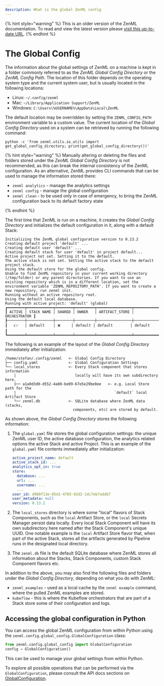 ```yaml
---
description: What is the global ZenML config
---
```


{% hint style="warning" %}
This is an older version of the ZenML documentation. To read and view the latest version please [visit this up-to-date URL](https://docs.zenml.io).
{% endhint %}


# The Global Config

The information about the global settings of ZenML on a machine is kept in a 
folder commonly referred to as the _ZenML Global Config Directory_ or the 
_ZenML Config Path_. The location of this folder depends on the operating 
system type and the current system user, but is usually located in 
the following locations:

* Linux: `~/.config/zenml`
* Mac: `~/Library/Application Support/ZenML`
* Windows: `C:\Users\%USERNAME%\AppData\Local\ZenML`

The default location may be overridden by setting the `ZENML_CONFIG_PATH`
environment variable to a custom value. The current location of the _Global
Config Directory_ used on a system can be retrieved by running the following
command:

```shell
python -c 'from zenml.utils.io_utils import get_global_config_directory; print(get_global_config_directory())'
```

{% hint style="warning" %}
Manually altering or deleting the files and folders stored under the _ZenML Global
Config Directory_ is not recommended, as this can break the internal consistency
of the ZenML configuration. As an alternative, ZenML provides CLI commands that
can be used to manage the information stored there:

* `zenml analytics` - manage the analytics settings
* `zenml config` - manage the global configuration
* `zenml clean` - to be used only in case of emergency, to bring the ZenML
configuration back to its default factory state

{% endhint %}

The first time that ZenML is run on a machine, it creates the _Global Config
Directory_ and initializes the default configuration in it, along with a default
Stack:

```
Initializing the ZenML global configuration version to 0.13.2
Creating default project 'default' ...
Creating default user 'default' ...
Creating default stack for user 'default' in project default...
Active project not set. Setting it to the default.
The active stack is not set. Setting the active stack to the default project stack.
Using the default store for the global config.
Unable to find ZenML repository in your current working directory (/tmp/folder) or any parent directories. If you want to use an existing repository which is in a different location, set the environment variable 'ZENML_REPOSITORY_PATH'. If you want to create a new repository, run zenml init.
Running without an active repository root.
Using the default local database.
Running with active project: 'default' (global)
┏━━━━━━━━┯━━━━━━━━━━━━┯━━━━━━━━┯━━━━━━━━━┯━━━━━━━━━━━━━━━━┯━━━━━━━━━━━━━━┓
┃ ACTIVE │ STACK NAME │ SHARED │ OWNER   │ ARTIFACT_STORE │ ORCHESTRATOR ┃
┠────────┼────────────┼────────┼─────────┼────────────────┼──────────────┨
┃   👉   │ default    │ ❌     │ default │ default        │ default      ┃
┗━━━━━━━━┷━━━━━━━━━━━━┷━━━━━━━━┷━━━━━━━━━┷━━━━━━━━━━━━━━━━┷━━━━━━━━━━━━━━┛
```

The following is an example of the layout of the _Global Config Directory_
immediately after initialization:

```
/home/stefan/.config/zenml   <- Global Config Directory
├── config.yaml              <- Global Configuration Settings
└── local_stores             <- Every Stack component that stores information
    |                           locally will have its own subdirectory here.              
    ├── a1a0d3d0-d552-4a80-be09-67e5e29be8ee   <- e.g. Local Store path for the 
    |                                             `default` local Artifact Store                                           
    └── zenml.db             <- SQLite database where ZenML data (stacks, 
                               components, etc) are stored by default.
```

As shown above, the _Global Config Directory_ stores the following
information:

1. The `global.yaml` file stores the global configuration settings: the unique
ZenML user ID, the active database configuration, the analytics related options
the active Stack and active Project. This is an example of the `global.yaml`
file contents immediately after initialization:

   ```yaml
   active_project_name: default
   active_stack_id: ...
   analytics_opt_in: true
   store:
     database: ...
     url: ...
     username: ...
     ...
   user_id: d980f13e-05d1-4765-92d2-1dc7eb7addb7
   user_metadata: null
   version: 0.13.2
   ```

2. The `local_stores` directory is where some "local" flavors of Stack Components,
such as the `local` Artifact Store, or the `local`
Secrets Manager persist data locally. Every local Stack Component will have its
own subdirectory here named after the Stack Component's unique UUID. One notable
example is the `local` Artifact Store flavor that, when part of the active Stack,
stores all the artifacts generated by Pipeline runs in the designated local
directory.

3. The `zenml.db` file is the default SQLite database where ZenML stores all
information about the Stacks, Stack Components, custom Stack Component flavors
etc.

In addition to the above, you may also find the following files and folders under
the _Global Config Directory_, depending on what you do with ZenML:

* `zenml_examples` - used as a local cache by the `zenml example` command, where
the pulled ZenML examples are stored.
* `kubeflow` - this is where the Kubeflow orchestrators that are part of a Stack
store some of their configuration and logs.

## Accessing the global configuration in Python

You can access the global ZenML configuration from within Python using the
`zenml.config.global_config.GlobalConfiguration` class:

```python
from zenml.config.global_config import GlobalConfiguration
config = GlobalConfiguration()
```

This can be used to manage your global settings from within Python.

To explore all possible operations that can be performed via the 
`GlobalConfiguration`, please consult the API docs sections on 
[GlobalConfiguration](https://apidocs.zenml.io/latest/core_code_docs/core-config/#zenml.config.global_config.GlobalConfiguration).
